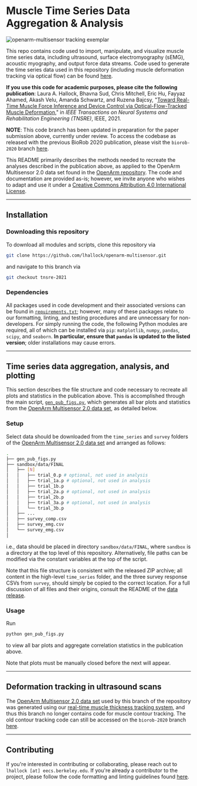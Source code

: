 # Muscle Time Series Data Aggregation & Analysis

![openarm-multisensor tracking exemplar](https://people.eecs.berkeley.edu/~lhallock/publication/hallock2020biorob/featured.png)

This repo contains code used to import, manipulate, and visualize muscle time series data, including ultrasound, surface electromyography (sEMG), acoustic myography, and output force data streams. Code used to generate the time series data used in this repository (including muscle deformation tracking via optical flow) can be found [here](TODO).

**If you use this code for academic purposes, please cite the following publication**: Laura A. Hallock, Bhavna Sud, Chris Mitchell, Eric Hu, Fayyaz Ahamed, Akash Velu, Amanda Schwartz, and Ruzena Bajcsy, "[Toward Real-Time Muscle Force Inference and Device Control via Optical-Flow-Tracked Muscle Deformation](https://people.eecs.berkeley.edu/~lhallock/publication/hallock2021tnsre/)," in _IEEE Transactions on Neural Systems and Rehabilitation Engineering (TNSRE)_, IEEE, 2021.

**NOTE**: This code branch has been updated in preparation for the paper submission above, currently under review. To access the codebase as released with the previous BioRob 2020 publication, please visit the `biorob-2020` branch [here](https://github.com/lhallock/openarm-multisensor/tree/biorob-2020).

This README primarily describes the methods needed to recreate the analyses described in the publication above, as applied to the OpenArm Multisensor 2.0 data set found in the [OpenArm repository](https://simtk.org/frs/?group_id=1617). The code and documentation are provided as-is; however, we invite anyone who wishes to adapt and use it under a [Creative Commons Attribution 4.0 International License](https://creativecommons.org/licenses/by/4.0/).

---

## Installation

### Downloading this repository

To download all modules and scripts, clone this repository via

```bash
git clone https://github.com/lhallock/openarm-multisensor.git
```

and navigate to this branch via

```bash
git checkout tnsre-2021
```

### Dependencies

All packages used in code development and their associated versions can be found in [`requirements.txt`](requirements.txt); however, many of these packages relate to our formatting, linting, and testing procedures and are unnecessary for non-developers. For simply running the code, the following Python modules are required, all of which can be installed via `pip`: `matplotlib`, `numpy`, `pandas`, `scipy`, and `seaborn`. **In particular, ensure that `pandas` is updated to the listed version**; older installations may cause errors.

---

## Time series data aggregation, analysis, and plotting

This section describes the file structure and code necessary to recreate all plots and statistics in the publication above. This is accomplished through the main script, [`gen_pub_figs.py`](gen_pub_figs.py), which generates all bar plots and statistics from the  [OpenArm Multisensor 2.0 data set](https://simtk.org/frs/?group_id=1617), as detailed below.

### Setup

Select data should be downloaded from the `time_series` and `survey` folders of the [OpenArm Multisensor 2.0 data set](https://simtk.org/frs/?group_id=1617) and arranged as follows:

```bash
.
├── gen_pub_figs.py
├── sandbox/data/FINAL
│   ├── [N]
│   │   ├── trial_0.p # optional, not used in analysis
│   │   ├── trial_1a.p # optional, not used in analysis
│   │   ├── trial_1b.p
│   │   ├── trial_2a.p # optional, not used in analysis
│   │   ├── trial_2b.p
│   │   ├── trial_3a.p # optional, not used in analysis
│   │   └── trial_3b.p
│   ├── ...
│   ├── survey_comp.csv
│   ├── survey_emg.csv
│   └── survey_emg.csv
│
```

i.e., data should be placed in directory `sandbox/data/FINAL`, where `sandbox` is a directory at the top level of this repository. Alternatively, file paths can be modified via the constant variables at the top of the script.

Note that this file structure is consistent with the released ZIP archive; all content in the high-level `time_series` folder, and the three survey response CSVs from `survey`, should simply be copied to the correct location. For a full discussion of all files and their origins, consult the README of the [data release](https://simtk.org/frs/?group_id=1617).

### Usage

Run

```bash
python gen_pub_figs.py
```

to view all bar plots and aggregate correlation statistics in the publication above.

Note that plots must be manually closed before the next will appear.

---

## Deformation tracking in ultrasound scans

The [OpenArm Multisensor 2.0 data set](https://simtk.org/frs/?group_id=1617) used by this branch of the repository was generated using our [real-time muscle thickness tracking system](TODO), and thus this branch no longer contains code for muscle contour tracking. The old contour tracking code can still be accessed on the `biorob-2020` branch [here](https://github.com/lhallock/openarm-multisensor/tree/biorob-2020).

---

## Contributing

If you're interested in contributing or collaborating, please reach out to `lhallock [at] eecs.berkeley.edu`. If you're already a contributor to the project, please follow the code formatting and linting guidelines found [here](README_DEV.md).
